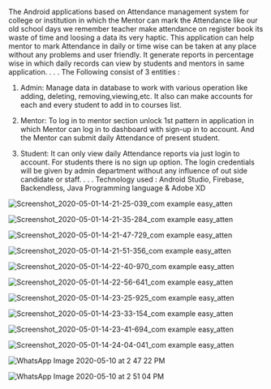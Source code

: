 The Android applications based on Attendance management system for college or institution in which the Mentor can mark the Attendance like 
our old school days we remember teacher make attendance on register book its waste of time and loosing a data its very haptic. 
This application can help mentor to mark Attendance in daily or time wise can be taken at any place without any problems and user friendly. 
It generate reports in percentage wise in which daily records can view by students and mentors in same application.
.
.
.
The Following consist of 3 entities :
1. Admin: Manage data in database to work with various operation like adding, deleting, removing,viewing,etc. 
   It also can make accounts for each and every student to add in to courses list.

2. Mentor: To log in to mentor section unlock 1st pattern in application in which Mentor can log in to dashboard with sign-up in to account. 
   And the Mentor can submit daily Attendance of present student.

3. Student: It can only view daily Attendance reports via just login to account. For students there is no sign up option. 
   The login credentials will be given by admin department without any influence of out side candidate or staff.
.
.
.
Technology used : Android Studio, Firebase, Backendless, Java Programming language & Adobe XD


![Screenshot_2020-05-01-14-21-25-039_com example easy_atten](https://user-images.githubusercontent.com/52959326/114877596-0b8d9380-9e1d-11eb-93d7-3640a4c9c758.jpg)

![Screenshot_2020-05-01-14-21-35-284_com example easy_atten](https://user-images.githubusercontent.com/52959326/114877842-50192f00-9e1d-11eb-856e-0379802c563b.jpg)

![Screenshot_2020-05-01-14-21-47-729_com example easy_atten](https://user-images.githubusercontent.com/52959326/114877861-527b8900-9e1d-11eb-9bdd-3c253be0eed7.jpg)

![Screenshot_2020-05-01-14-21-51-356_com example easy_atten](https://user-images.githubusercontent.com/52959326/114877873-57d8d380-9e1d-11eb-907c-db1dcd885c4a.jpg)

![Screenshot_2020-05-01-14-22-40-970_com example easy_atten](https://user-images.githubusercontent.com/52959326/114878002-7048ee00-9e1d-11eb-8247-6275cc45054c.jpg)

![Screenshot_2020-05-01-14-22-56-641_com example easy_atten](https://user-images.githubusercontent.com/52959326/114878015-73dc7500-9e1d-11eb-9916-31e95146fde0.jpg)

![Screenshot_2020-05-01-14-23-25-925_com example easy_atten](https://user-images.githubusercontent.com/52959326/114878024-763ecf00-9e1d-11eb-9302-3a40faa738f1.jpg)

![Screenshot_2020-05-01-14-23-33-154_com example easy_atten](https://user-images.githubusercontent.com/52959326/114878029-78089280-9e1d-11eb-9b77-5a4bba31897f.jpg)

![Screenshot_2020-05-01-14-23-41-694_com example easy_atten](https://user-images.githubusercontent.com/52959326/114878042-7a6aec80-9e1d-11eb-8f36-a2c06c2e4525.jpg)

![Screenshot_2020-05-01-14-24-04-041_com example easy_atten](https://user-images.githubusercontent.com/52959326/114878061-7e970a00-9e1d-11eb-829f-9cea173ef79f.jpg)

![WhatsApp Image 2020-05-10 at 2 47 22 PM](https://user-images.githubusercontent.com/52959326/114878078-80f96400-9e1d-11eb-97b9-5b9b2569872a.jpeg)

![WhatsApp Image 2020-05-10 at 2 51 04 PM](https://user-images.githubusercontent.com/52959326/114878086-82c32780-9e1d-11eb-9be7-a38c88ee449d.jpeg)




